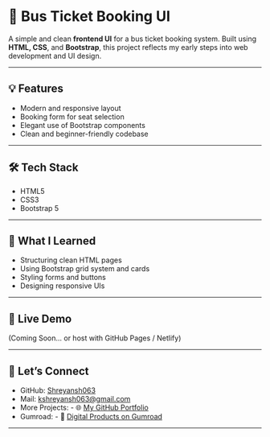 # 🚌 Bus Ticket Booking UI

A simple and clean **frontend UI** for a bus ticket booking system. Built using **HTML, CSS**, and **Bootstrap**, this project reflects my early steps into web development and UI design.

---

## 💡 Features

- Modern and responsive layout
- Booking form for seat selection
- Elegant use of Bootstrap components
- Clean and beginner-friendly codebase

---

## 🛠️ Tech Stack

- HTML5
- CSS3
- Bootstrap 5 <!-- Upload your screenshot and name it 'screenshot.png' or update the link -->

---

## 🧠 What I Learned

- Structuring clean HTML pages
- Using Bootstrap grid system and cards
- Styling forms and buttons
- Designing responsive UIs

---

## 🔗 Live Demo

(Coming Soon... or host with GitHub Pages / Netlify)

---

## 🤝 Let’s Connect

- GitHub: [Shreyansh063](https://github.com/Shreyansh063)
- Mail: kshreyansh063@gmail.com
- More Projects: - 🌐 [My GitHub Portfolio](https://github.com/Shreyansh063)
- Gumroad: - 🛒 [Digital Products on Gumroad](https://yourusername.gumroad.com)

---

